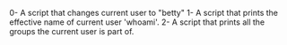 0- A script that changes current user to "betty"
1- A script that prints the effective name of current user 'whoami'.
2- A script that prints all the groups the current user is part of.
